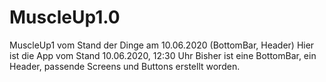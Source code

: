 # MuscleUp1.0
MuscleUp1 vom Stand der Dinge am 10.06.2020 (BottomBar, Header)
Hier ist die App vom Stand 10.06.2020, 12:30 Uhr
Bisher ist eine BottomBar, ein Header, passende Screens und Buttons erstellt worden.
